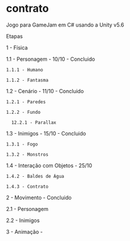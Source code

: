 # contrato
Jogo para GameJam em C# usando a Unity v5.6

Etapas

1 - Física 

  1.1 - Personagem - 10/10 - Concluido
  
    1.1.1 - Humano
    
    1.1.2 - Fantasma
   
   
  1.2 - Cenário - 11/10 - Concluido
  
    1.2.1 - Paredes
    
    1.2.2 - Fundo
    
      12.2.1 - Parallax
  
  
  1.3 - Inimigos - 15/10 - Concluido
  
    1.3.1 - Fogo
    
    1.3.2 - Monstros
    
    
  1.4 - Interação com Objetos - 25/10   
  
    1.4.2 - Baldes de Água
    
    1.4.3 - Contrato    
    
    
2 - Movimento - Concluido

  2.1 - Personagem
    
  2.2 - Inimigos


3 - Animação -
